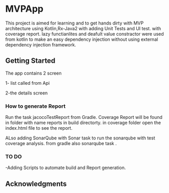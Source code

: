 # MVPApp

This project is aimed for learning and to get hands dirty with MVP architecture using Kotlin,Rx-Java2 with adding Unit Tests and UI test.
with coverage report.
lazy functianlites and deafult value constractor were used from kotlin to make an easy dependency injection without using external dependency injection framework.

## Getting Started
The app contains 2 screen

1- list called from Api 

2-the details screen 

### How to generate Report 
Run the task jacocoTestReport from Gradle.
Coverage Report will be found in folder with name reports in build directorty.
in coverage folder open the index.html file to see the report.

ALso adding SonarQube with Sonar task to run the sonarqube with test coverage analysis.
from gradle also sonarqube task .




### TO DO
 
-Adding Scripts to automate build and Report generation.


## Acknowledgments

	

